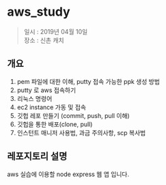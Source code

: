 # aws_study
> 일시 : 2019년 04월 10일<br>
> 장소 : 신촌 캐치

## 개요

1. pem 파일에 대한 이해, putty 접속 가능한 ppk 생성 방법
2. putty 로 aws 접속하기
3. 리눅스 명령어
4. ec2 instance 가동 및 접속
5. 깃헙 레포 만들기 (commit, push, pull 이해)
6. 깃헙을 통한 배포(clone, pull)
7. 인스턴트 매니저 사용법, 과금 주의사항, scp 복사법

## 레포지토리 설명

aws 실습에 이용할 node express 웹 앱 입니다.
